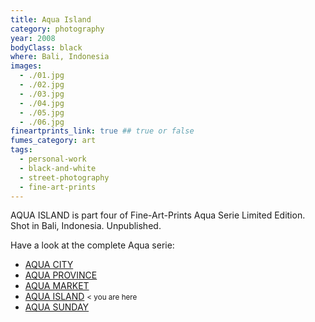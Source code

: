 ```yaml
---
title: Aqua Island
category: photography
year: 2008
bodyClass: black
where: Bali, Indonesia
images:
  - ./01.jpg
  - ./02.jpg
  - ./03.jpg
  - ./04.jpg
  - ./05.jpg
  - ./06.jpg
fineartprints_link: true ## true or false
fumes_category: art
tags:
  - personal-work
  - black-and-white
  - street-photography
  - fine-art-prints
---
```


AQUA ISLAND is part four of Fine-Art-Prints Aqua Serie Limited Edition. Shot in Bali, Indonesia. Unpublished.

Have a look at the complete Aqua serie:

- [AQUA CITY](./aqua-city)
- [AQUA PROVINCE](./aqua-province)
- [AQUA MARKET](./aqua-market)
- [AQUA ISLAND](./aqua-island) <small class='color_light'> < you are here </small>
- [AQUA SUNDAY](./aqua-sunday)
